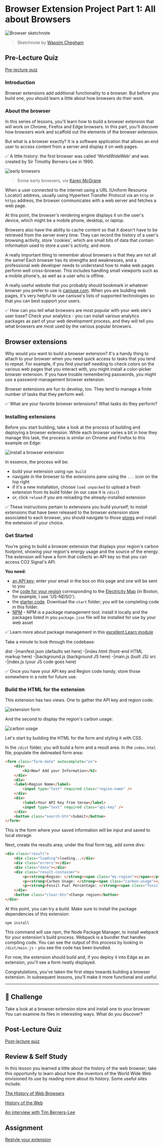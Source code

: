 # Browser Extension Project Part 1: All about Browsers

![Browser sketchnote](images/sketchnote.jpg)
> Sketchnote by [Wassim Chegham](https://dev.to/wassimchegham/ever-wondered-what-happens-when-you-type-in-a-url-in-an-address-bar-in-a-browser-3dob)

## Pre-Lecture Quiz

[Pre-lecture quiz](.github/pre-lecture-quiz.md)

### Introduction

Browser extensions add additional functionality to a browser. But before you build one, you should learn a little about how browsers do their work.

### About the browser

In this series of lessons, you'll learn how to build a browser extension that will work on Chrome, Firefox and Edge browsers. In this part, you'll discover how browsers work and scaffold out the elements of the browser extension.

But what is a browser exactly? It is a software application that allows an end user to access content from a server and display it on web pages.

✅ A little history: the first browser was called 'WorldWideWeb' and was created by Sir Timothy Berners-Lee in 1990.

![early browsers](images/earlybrowsers.jpg)
> Some early browsers, via [Karen McGrane](https://www.slideshare.net/KMcGrane/week-4-ixd-history-personal-computing)

When a user connected to the internet using a URL (Uniform Resource Locator) address, usually using Hypertext Transfer Protocol via an `http` or `https` address, the browser communicates with a web server and fetches a web page.

At this point, the browser's rendering engine displays it on the user's device, which might be a mobile phone, desktop, or laptop.

Browsers also have the ability to cache content so that it doesn't have to be retrieved from the server every time. They can record the history of a user's browsing activity, store 'cookies', which are small bits of data that contain information used to store a user's activity, and more. 

A really important thing to remember about browsers is that they are not all the same! Each browser has its strengths and weaknesses, and a professional web developer needs to understand how to make web pages perform well cross-browser. This includes handling small viewports such as a mobile phone's, as well as a user who is offline.

A really useful website that you probably should bookmark in whatever browser you prefer to use is [caniuse.com](https://www.caniuse.com). When you are building web pages, it's very helpful to use caniuse's lists of supported technologies so that you can best support your users.

✅ How can you tell what browsers are most popular with your web site's user base? Check your analytics - you can install various analytics packages as part of your web development process, and they will tell you what browsers are most used by the various popular browsers.

## Browser extensions

Why would you want to build a browser extension? It's a handy thing to attach to your browser when you need quick access to tasks that you tend to repeat. For example, if you find yourself needing to check colors on the various web pages that you interact with, you might install a color-picker browser extension. If you have trouble remembering passwords, you might use a password-management browser extension. 

Browser extensions are fun to develop, too. They tend to manage a finite number of tasks that they perform well.

✅ What are your favorite browser extensions? What tasks do they perform?

### Installing extensions

Before you start building, take a look at the process of building and deploying a browser extension. While each browser varies a bit in how they manage this task, the process is similar on Chrome and Firefox to this example on Edge:

![install a browser extension](images/install-on-edge.png)

In essence, the process will be:

- build your extension using `npm build` 
- navigate in the browser to the extensions pane using the `...` icon on the top right
- if it's a new installation, choose `load unpacked` to upload a fresh extension from its build folder (in our case it is `/dist`) 
- or, click `reload` if you are reloading the already-installed extension

✅ These instructions pertain to extensions you build yourself; to install extensions that have been released to the browser extension store associated to each browser, you should navigate to those [stores](https://microsoftedge.microsoft.com/addons/Microsoft-Edge-Extensions-Home) and install the extension of your choice.

### Get Started

You're going to build a browser extension that displays your region's carbon footprint, showing your region's energy usage and the source of the energy. The extension will have a form that collects an API key so that you can access
CO2 Signal's API.

**You need:**

- [an API key](https://www.co2signal.com/); enter your email in the box on this page and one will be sent to you
- the [code for your region](http://api.electricitymap.org/v3/zones) corresponding to the [Electricity Map](https://www.electricitymap.org/map) (in Boston, for example, I use 'US-NEISO').
- the [starter code](../start). Download the `start` folder; you will be completing code in this folder.
- [NPM](https://www.npmjs.com) - NPM is a package management tool; install it locally and the packages listed in you `package.json` file will be installed for use by your web asset

✅ Learn more about package management in this [excellent Learn module](https://docs.microsoft.com/en-us/learn/modules/create-nodejs-project-dependencies/)

Take a minute to look through the codebase:

dist
    -|manifest.json (defaults set here)
    -|index.html (front-end HTML markup here)
    -|background.js (background JS here)
    -|main.js (built JS)
src
    -|index.js (your JS code goes here)

✅ Once you have your API key and Region code handy, store those somewhere in a note for future use.

### Build the HTML for the extension

This extension has two views. One to gather the API key and region code:

![extension form](images/1.png)

And the second to display the region's carbon usage:

![carbon usage](images/2.png)

Let's start by building the HTML for the form and styling it with CSS.

In the `/dist` folder, you will build a form and a result area. In the `index.html` file, populate the delineated form area:

```HTML
<form class="form-data" autocomplete="on">
	<div>
		<h2>New? Add your Information</h2>
	</div>
	<div>
	<label>Region Name</label>
		<input type="text" required class="region-name" />
	</div>
	<div>
		<label>Your API Key from tmrow</label>
		<input type="text" required class="api-key" />
	</div>
	<button class="search-btn">Submit</button>
</form>	
```
This is the form where your saved information will be input and saved to local storage.

Next, create the results area; under the final form tag, add some divs:

```HTML
<div class="result">
	<div class="loading">loading...</div>
	<div class="errors"></div>
	<div class="data"></div>
	<div class="result-container">
		<p><strong>Region: </strong><span class="my-region"></span></p>
		<p><strong>Carbon Usage: </strong><span class="carbon-usage"></span></p>
		<p><strong>Fossil Fuel Percentage: </strong><span class="fossil-fuel"></span></p>
	</div>
	<button class="clear-btn">Change region</button>
</div>
```
At this point, you can try a build. Make sure to install the package dependencies of this extension:

```
npm install
```

This command will use npm, the Node Package Manager, to install webpack for your extension's build process. Webpack is a bundler that handles compiling code. You can see the output of this process by looking in `/dist/main.js` - you see the code has been bundled.

For now, the extension should build and, if you deploy it into Edge as an extension, you'll see a form neatly displayed.

Congratulations, you've taken the first steps towards building a browser extension. In subsequent lessons, you'll make it more functional and useful.

---

## 🚀 Challenge

Take a look at a browser extension store and install one to your browser. You can examine its files in interesting ways. What do you discover?

## Post-Lecture Quiz

[Post-lecture quiz](.github/post-lecture-quiz.md)

## Review & Self Study

In this lesson you learned a little about the history of the web browser; take this opportunity to learn about how the inventors of the World Wide Web envisioned its use by reading more about its history. Some useful sites include:

[The History of Web Browsers](https://www.mozilla.org/en-US/firefox/browsers/browser-history/)

[History of the Web](https://webfoundation.org/about/vision/history-of-the-web/)

[An interview with Tim Berners-Lee](https://www.theguardian.com/technology/2019/mar/12/tim-berners-lee-on-30-years-of-the-web-if-we-dream-a-little-we-can-get-the-web-we-want)

## Assignment 

[Restyle your extension](assignment.md)

